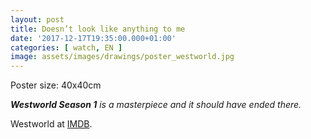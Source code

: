 ```yaml
---
layout: post
title: Doesn’t look like anything to me
date: '2017-12-17T19:35:00.000+01:00'
categories: [ watch, EN ]
image: assets/images/drawings/poster_westworld.jpg
---
```


Poster size: 40x40cm

***Westworld Season 1** is a masterpiece and it should have ended there.*

Westworld at <a target="_blank" href="https://www.imdb.com/title/tt0475784/">IMDB</a>.
